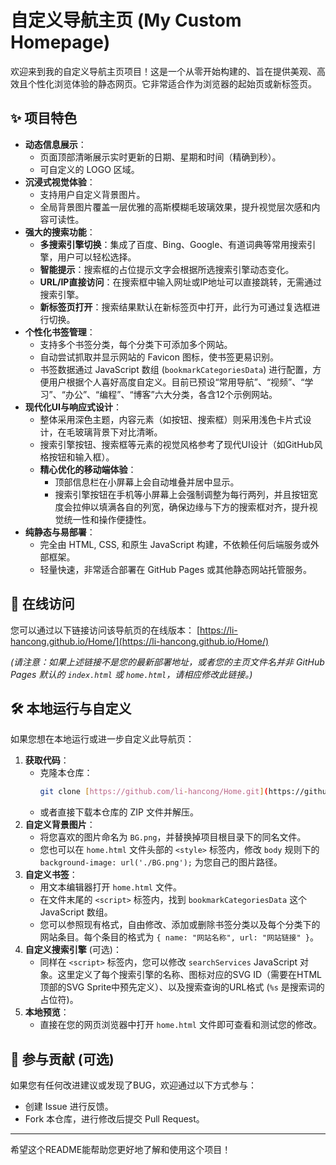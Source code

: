 # 自定义导航主页 (My Custom Homepage)

欢迎来到我的自定义导航主页项目！这是一个从零开始构建的、旨在提供美观、高效且个性化浏览体验的静态网页。它非常适合作为浏览器的起始页或新标签页。

## ✨ 项目特色

* **动态信息展示**：
    * 页面顶部清晰展示实时更新的日期、星期和时间（精确到秒）。
    * 可自定义的 LOGO 区域。
* **沉浸式视觉体验**：
    * 支持用户自定义背景图片。
    * 全局背景图片覆盖一层优雅的高斯模糊毛玻璃效果，提升视觉层次感和内容可读性。
* **强大的搜索功能**：
    * **多搜索引擎切换**：集成了百度、Bing、Google、有道词典等常用搜索引擎，用户可以轻松选择。
    * **智能提示**：搜索框的占位提示文字会根据所选搜索引擎动态变化。
    * **URL/IP直接访问**：在搜索框中输入网址或IP地址可以直接跳转，无需通过搜索引擎。
    * **新标签页打开**：搜索结果默认在新标签页中打开，此行为可通过复选框进行切换。
* **个性化书签管理**：
    * 支持多个书签分类，每个分类下可添加多个网站。
    * 自动尝试抓取并显示网站的 Favicon 图标，使书签更易识别。
    * 书签数据通过 JavaScript 数组 (`bookmarkCategoriesData`) 进行配置，方便用户根据个人喜好高度自定义。目前已预设“常用导航”、“视频”、“学习”、“办公”、“编程”、“博客”六大分类，各含12个示例网站。
* **现代化UI与响应式设计**：
    * 整体采用深色主题，内容元素（如按钮、搜索框）则采用浅色卡片式设计，在毛玻璃背景下对比清晰。
    * 搜索引擎按钮、搜索框等元素的视觉风格参考了现代UI设计（如GitHub风格按钮和输入框）。
    * **精心优化的移动端体验**：
        * 顶部信息栏在小屏幕上会自动堆叠并居中显示。
        * 搜索引擎按钮在手机等小屏幕上会强制调整为每行两列，并且按钮宽度会拉伸以填满各自的列宽，确保边缘与下方的搜索框对齐，提升视觉统一性和操作便捷性。
* **纯静态与易部署**：
    * 完全由 HTML, CSS, 和原生 JavaScript 构建，不依赖任何后端服务或外部框架。
    * 轻量快速，非常适合部署在 GitHub Pages 或其他静态网站托管服务。

## 🚀 在线访问

您可以通过以下链接访问该导航页的在线版本：
[https://li-hancong.github.io/Home/](https://li-hancong.github.io/Home/)

*(请注意：如果上述链接不是您的最新部署地址，或者您的主页文件名并非 GitHub Pages 默认的 `index.html` 或 `home.html`，请相应修改此链接。)*

## 🛠️ 本地运行与自定义

如果您想在本地运行或进一步自定义此导航页：

1.  **获取代码**：
    * 克隆本仓库：
        ```bash
        git clone [https://github.com/li-hancong/Home.git](https://github.com/li-hancong/Home.git)
        ```
    * 或者直接下载本仓库的 ZIP 文件并解压。
2.  **自定义背景图片**：
    * 将您喜欢的图片命名为 `BG.png`，并替换掉项目根目录下的同名文件。
    * 您也可以在 `home.html` 文件头部的 `<style>` 标签内，修改 `body` 规则下的 `background-image: url('./BG.png');` 为您自己的图片路径。
3.  **自定义书签**：
    * 用文本编辑器打开 `home.html` 文件。
    * 在文件末尾的 `<script>` 标签内，找到 `bookmarkCategoriesData` 这个 JavaScript 数组。
    * 您可以参照现有格式，自由修改、添加或删除书签分类以及每个分类下的网站条目。每个条目的格式为 `{ name: "网站名称", url: "网站链接" }`。
4.  **自定义搜索引擎** (可选)：
    * 同样在 `<script>` 标签内，您可以修改 `searchServices` JavaScript 对象。这里定义了每个搜索引擎的名称、图标对应的SVG ID（需要在HTML顶部的SVG Sprite中预先定义）、以及搜索查询的URL格式 (`%s` 是搜索词的占位符)。
5.  **本地预览**：
    * 直接在您的网页浏览器中打开 `home.html` 文件即可查看和测试您的修改。

## 🤝 参与贡献 (可选)

如果您有任何改进建议或发现了BUG，欢迎通过以下方式参与：

* 创建 Issue 进行反馈。
* Fork 本仓库，进行修改后提交 Pull Request。

---

希望这个README能帮助您更好地了解和使用这个项目！